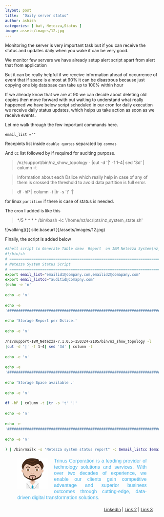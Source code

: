 ```yaml
---
layout: post
title:  "Daily server status"
author: ashish
categories: [ bat, Netezza,Status ]
image: assets/images/12.jpg
---
```

Monitoring the server is very important task but if you can receive the
status and updates daily when you wake it can be very good.

We monitor few servers we have already setup alert script apart from
alert that from application

But it can be really helpful if we receive information ahead of
occurrence of event that if space is almost at 90% it can be disastrous
because just copying one big database can take up to 100% within hour

If we already know that we are at 90 we can decide about deleting old
copies then move forward with out waiting to understand what really
happened we have below script scheduled in our cron for daily execution
we receive daily status updates, which helps us take action as soon as
we receive events.

Let me walk through the few important commands here.

`email_list =""`

Recepints list inside `double quotes` separated by `commas`

And `CC` list followed by if required for auditing purpose.

> /nz/support/bin/nz_show_topology -l|cut -d '|' -f 1-4| sed '3d' | column -t

> Information about each Dslice which really help in case of any of them is crossed the threshold to avoid data partition is full error.

> df -hP | column -t |tr -s 't' '|'

for linux `partition` if there is case of status is needed.

The cron I added is like this

> */5 * * * * /bin/bash -lc '/home/nz/scripts/nz_system_state.sh'

![walking]({{ site.baseurl }}/assets/images/12.jpg)

Finally, the script is added below

```sh
#Shell script to Generate Table skew  Report  on IBM Netezza System(nz_show_topology).
#!/bin/sh
# =============================================================================
# Netezza System Status Script 
# =============================================================================
export email_list="emailid1@company.com,emailid2@comapany.com"
export email_listcc="auditid@comapny.com"
(echo -e 'n'

echo -e 'n'

echo -e
'########################################################################################################################'

echo 'Storage Report per Dslice.'

echo -e 'n'

/nz/support-IBM_Netezza-7.1.0.5-150324-2105/bin/nz_show_topology -l
|cut -d '|' -f 1-4| sed '3d' | column -t

echo -e 'n'

echo -e
'########################################################################################################################'

echo 'Storage Space available .'

echo -e 'n'

df -hP | column -t |tr -s 't' '|'

echo -e 'n'

echo -e
'########################################################################################################################'

echo -e 'n'

) | /bin/mailx -s "Netezza system status report" -c $email_listcc $email_list

```
<div style="Margin:20px;">
            <img src="/assets/images/avatar.png" align="left" width="100" height="100" border="0" style="Margin:0 20px 20px 20px; background:#E79851;" />
            <p style="Margin:10px 20px 20px 20px; font:16px/1.25 sans-serif; color:#4CB3E8; text-align:justify;">
               Trinus Corporation is a leading provider of technology solutions and services. With over two decades of experience, we enable our clients gain competitive advantage and superior business outcomes through cutting-edge, data-driven digital transformation solutions.
            <p align="right">
              <a href="linkedin.com/in/mannara-technologies-recruitment-team-1947495b">LinkedIn</a> |
              <a href="#">Link 2</a> |
              <a href="#">Link 3</a>
              <br><br>
            </p>
			</p>
</div>